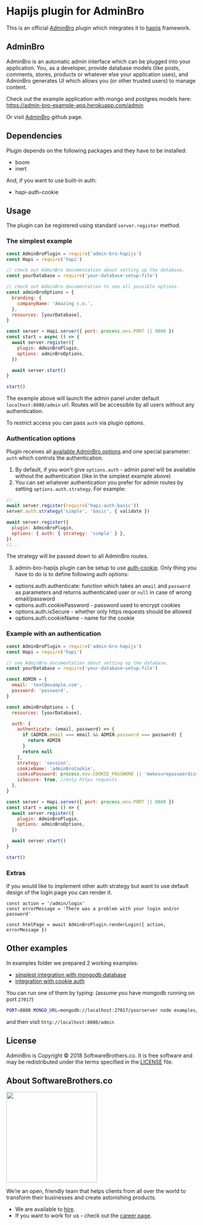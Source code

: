 # Hapijs plugin for AdminBro

This is an official [AdminBro](https://github.com/SoftwareBrothers/admin-bro) plugin which integrates it to [hapijs](https://hapijs.com/) framework.

## AdminBro

AdminBro is an automatic admin interface which can be plugged into your application. You, as a developer, provide database models (like posts, comments, stores, products or whatever else your application uses), and AdminBro generates UI which allows you (or other trusted users) to manage content.

Check out the example application with mongo and postgres models here: https://admin-bro-example-app.herokuapp.com/admin

Or visit [AdminBro](https://github.com/SoftwareBrothers/admin-bro) github page.

## Dependencies

Plugin depends on the following packages and they have to be installed:

* boom
* inert

And, if you want to use built-in auth:

* hapi-auth-cookie

## Usage

The plugin can be registered using standard `server.register` method.

### The simplest example

```javascript
const AdminBroPlugin = require('admin-bro-hapijs')
const Hapi = require('hapi')

// check out AdminBro documentation about setting up the database.
const yourDatabase = require('your-database-setup-file')

// check out AdminBro documentation to see all possible options.
const adminBroOptions = {
  branding: {
    companyName: 'Amazing c.o.',
  },
  resources: [yourDatabase],
}

const server = Hapi.server({ port: process.env.PORT || 8080 })
const start = async () => {
  await server.register({
    plugin: AdminBroPlugin,
    options: adminBroOptions,
  })

  await server.start()
}

start()
```

The example above will launch the admin panel under default `localhost:8080/admin` url. Routes will be accessible by all users without any authentication.

To restrict access you can pass `auth` via plugin options.

### Authentication options

Plugin receives all [available AdminBro options](https://softwarebrothers.github.io/admin-bro/global.html#AdminBroOptions) and one special parameter: `auth` which controls the authentication.

1. By default, if you won't give `options.auth` - admin panel will be available without the authentication (like in the simplest example above)
2. You can set whatever authentication you prefer for admin routes by setting `options.auth.strategy`. For example:

```javascript
//...
await server.register(require('hapi-auth-basic'))
server.auth.strategy('simple', 'basic', { validate })

await server.register({
  plugin: AdminBroPlugin,
  options: { auth: { strategy: 'simple' } },
})
//...
```

The strategy will be passed down to all AdminBro routes.

3. admin-bro-hapijs plugin can be setup to use [auth-cookie](https://github.com/hapijs/hapi-auth-cookie). Only thing you have to do is to define following auth options:

* options.auth.authenticate: function which takes an `email` and `password` as parameters and returns authenticated user or `null` in case of wrong email/password
* options.auth.cookiePassword - password used to encrypt cookies
* options.auth.isSecure - whether only https requests should be allowed
* options.auth.cookieName - name for the cookie

### Example with an authentication

```javascript
const AdminBroPlugin = require('admin-bro-hapijs')
const Hapi = require('hapi')

// see AdminBro documentation about setting up the database.
const yourDatabase = require('your-database-setup-file')

const ADMIN = {
  email: 'text@example.com',
  password: 'password',
}

const adminBroOptions = {
  resources: [yourDatabase],

  auth: {
    authenticate: (email, password) => {
      if (ADMIN.email === email && ADMIN.password === password) {
        return ADMIN
      }
      return null
    },
    strategy: 'session',
    cookieName: 'adminBroCookie',
    cookiePassword: process.env.COOKIE_PASSWORD || 'makesurepasswordissecure',
    isSecure: true, //only https requests
  },
}

const server = Hapi.server({ port: process.env.PORT || 8080 })
const start = async () => {
  await server.register({
    plugin: AdminBroPlugin,
    options: adminBroOptions,
  })

  await server.start()
}

start()
```

### Extras

If you would like to implement other auth strategy but want to use default design of the login page you can render it.

```
const action = '/admin/login'
const errorMessage = 'There was a problem with your login and/or password'

const htmlPage = await AdminBroPlugin.renderLogin({ action, errorMessage })
```

## Other examples

In examples folder we prepared 2 working examples:
* [simplest integration with mongodb database](examples/simple.js)
* [integration with cookie auth](examples/session-auth.js)

You can run one of them by typing:
(assume you have mongodb running on port `27017`)

```bash
PORT=8080 MONGO_URL=mongodb://localhost:27017/yourserver node examples/simple.js
```

and then visit `http://localhost:8080/admin`

## License

AdminBro is Copyright © 2018 SoftwareBrothers.co. It is free software and may be redistributed under the terms specified in the [LICENSE](LICENSE) file.

## About SoftwareBrothers.co

<img src="https://softwarebrothers.co/assets/images/software-brothers-logo-full.svg" width=240>


We’re an open, friendly team that helps clients from all over the world to transform their businesses and create astonishing products.

* We are available to [hire](https://softwarebrothers.co/contact).
* If you want to work for us - check out the [career page](https://softwarebrothers.co/career).